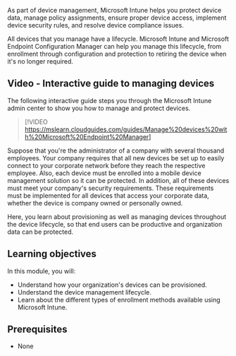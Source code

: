 As part of device management, Microsoft Intune helps you protect device data, manage policy assignments, ensure proper device access, implement device security rules, and resolve device compliance issues.

All devices that you manage have a lifecycle. Microsoft Intune and Microsoft Endpoint Configuration Manager can help you manage this lifecycle, from enrollment through configuration and protection to retiring the device when it's no longer required.

## Video - Interactive guide to managing devices

The following interactive guide steps you through the Microsoft Intune admin center to show you how to manage and protect devices.

> [!VIDEO https://mslearn.cloudguides.com/guides/Manage%20devices%20with%20Microsoft%20Endpoint%20Manager]

Suppose that you're the administrator of a company with several thousand employees. Your company requires that all new devices be set up to easily connect to your corporate network before they reach the respective employee. Also, each device must be enrolled into a mobile device management solution so it can be protected. In addition, all of these devices must meet your company's security requirements. These requirements must be implemented for all devices that access your corporate data, whether the device is company owned or personally owned.

Here, you learn about provisioning as well as managing devices throughout the device lifecycle, so that end users can be productive and organization data can be protected.

## Learning objectives

In this module, you will:

- Understand how your organization's devices can be provisioned.
- Understand the device management lifecycle.
- Learn about the different types of enrollment methods available using Microsoft Intune.

## Prerequisites

- None
